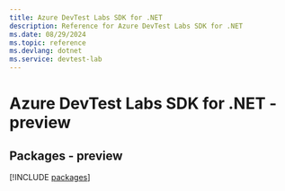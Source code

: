 ```yaml
---
title: Azure DevTest Labs SDK for .NET
description: Reference for Azure DevTest Labs SDK for .NET
ms.date: 08/29/2024
ms.topic: reference
ms.devlang: dotnet
ms.service: devtest-lab
---
```

# Azure DevTest Labs SDK for .NET - preview
## Packages - preview
[!INCLUDE [packages](devtest-labs-index.md)]